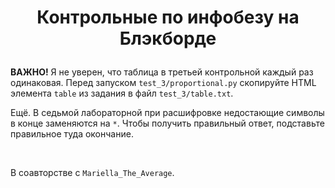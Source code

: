 # <p align="center"> Контрольные по инфобезу на Блэкборде #

**ВАЖНО!** Я не уверен, что таблица в третьей контрольной каждый раз одинаковая. Перед запуском `test_3/proportional.py` скопируйте HTML элемента `table` из задания в файл `test_3/table.txt`.

Ещё. В седьмой лабораторной при расшифровке недостающие символы в конце заменяются на `*`. Чтобы получить правильный ответ, подставьте правильное туда окончание.

<br/>

В соавторстве с `Mariella_The_Average`.